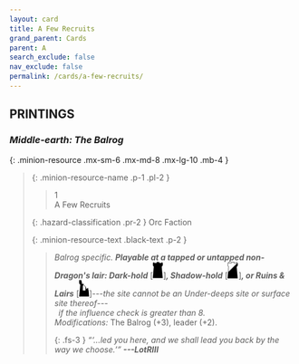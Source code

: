 ```yaml
---
layout: card
title: A Few Recruits
grand_parent: Cards
parent: A
search_exclude: false
nav_exclude: false
permalink: /cards/a-few-recruits/
---
```


## PRINTINGS


### _Middle-earth: The Balrog_

{: .minion-resource .mx-sm-6 .mx-md-8 .mx-lg-10 .mb-4 }
> {: .minion-resource-name .p-1 .pl-2 }
> > <div class="hazard-mp">1</div>
> > <div class="card-name">A Few Recruits</div>
>
> {: .hazard-classification .pr-2 }
> Orc Faction
>
> {: .minion-resource-text .black-text .p-2 }
> > _Balrog specific._ ***Playable at a tapped or untapped non-Dragon's lair: Dark-hold*** <nobr>[<img src="/assets/images/dark-hold.svg">]</nobr>***, Shadow-hold*** <nobr>[<img src="/assets/images/shadow-hold.svg">]</nobr>***, or Ruins & Lairs*** <nobr>[<img src="/assets/images/ruinlair.svg">]</nobr>---_the site cannot be an Under-deeps site or surface site thereof_---<br>&ensp;_if the influence check is greater than 8._ <br>_Modifications:_ The Balrog (+3), leader (+2).   
> > 
> > {: .fs-3 } 
> > _“‘...led you here, and we shall lead you back by the way we choose.’”_ ***---&#65279;LotRIII*** 
> 
